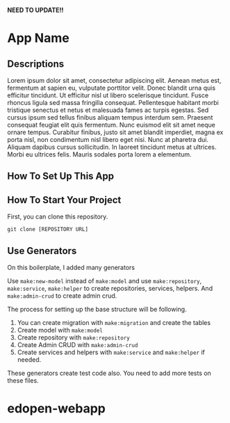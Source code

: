 **NEED TO UPDATE!!**

# App Name

## Descriptions

Lorem ipsum dolor sit amet, consectetur adipiscing elit. Aenean metus est, fermentum at sapien eu, vulputate porttitor velit. Donec blandit urna quis efficitur tincidunt. Ut efficitur nisl ut libero scelerisque tincidunt. Fusce rhoncus ligula sed massa fringilla consequat. Pellentesque habitant morbi tristique senectus et netus et malesuada fames ac turpis egestas. Sed cursus ipsum sed tellus finibus aliquam tempus interdum sem. Praesent consequat feugiat elit quis fermentum. Nunc euismod elit sit amet neque ornare tempus. Curabitur finibus, justo sit amet blandit imperdiet, magna ex porta nisl, non condimentum nisl libero eget nisi. Nunc at pharetra dui. Aliquam dapibus cursus sollicitudin. In laoreet tincidunt metus at ultrices. Morbi eu ultrices felis. Mauris sodales porta lorem a elementum.

## How To Set Up This App

## How To Start Your Project

First, you can clone this repository.

`git clone [REPOSITORY URL]`

## Use Generators

On this boilerplate, I added many generators

Use `make:new-model` instead of `make:model` and use `make:repository`, `make:service`, `make:helper` to create repositories, services, helpers.
And `make:admin-crud` to create admin crud.

The process for setting up the base structure will be following.

1. You can create migration with `make:migration` and create the tables
2. Create model with `make:model`
3. Create repository with `make:repository`
4. Create Admin CRUD with `make:admin-crud`
5. Create services and helpers with `make:service` and `make:helper` if needed.

These generators create test code also. You need to add more tests on these files.
# edopen-webapp
